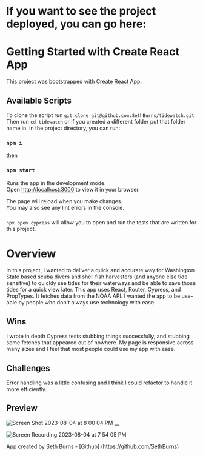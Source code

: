 # If you want to see the project deployed, you can go here:


# Getting Started with Create React App
This project was bootstrapped with [Create React App](https://github.com/facebook/create-react-app).

## Available Scripts
To clone the script run `git clone git@github.com:SethBurns/tidewatch.git`
Then run `cd tidewatch` or if you created a different folder put that folder name in.
In the project directory, you can run:
### `npm i`
then
### `npm start`

Runs the app in the development mode.\
Open [http://localhost:3000](http://localhost:3000) to view it in your browser.

The page will reload when you make changes.\
You may also see any lint errors in the console.

### 
`npx open cypress` will allow you to open and run the tests that are written for this project.

# Overview
In this project, I wanted to deliver a quick and accurate way for Washington State based scuba divers and shell fish harvesters (and anyone else tide sensitive) to quickly see tides for their waterways and be able to save those tides for a quick view later. This app uses React, Router, Cypress, and PropTypes. It fetches data from the NOAA API. I wanted the app to be use-able by people who don't always use technology with ease.

## Wins
I wrote in depth Cypress tests stubbing things successfully, and stubbing some fetches that appeared out of nowhere.
My page is responsive across many sizes and I feel that most people could use my app with ease.

## Challenges
Error handling was a little confusing and I think I could refactor to handle it more efficiently.

## Preview
![Screen Shot 2023-08-04 at 8 00 04 PM](https://github.com/SethBurns/tidewatch/assets/123792434/e4689cbf-ecf7-4978-98dd-2ed9129125f2)
__

![Screen Recording 2023-08-04 at 7 54 05 PM](https://github.com/SethBurns/tidewatch/assets/123792434/2d9c48e8-9e87-4ac9-9d7c-2c432e87bf4b)


App created by Seth Burns - [Github] (https://github.com/SethBurns)

